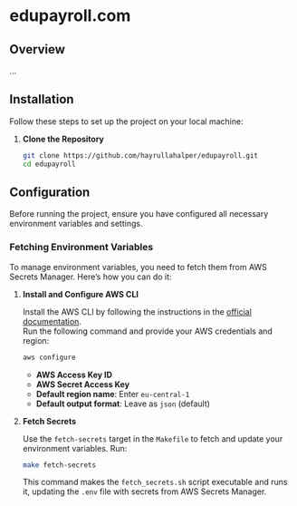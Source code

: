 # edupayroll.com

## Overview

...

## Installation

Follow these steps to set up the project on your local machine:

1. **Clone the Repository**
   ```bash
   git clone https://github.com/hayrullahalper/edupayroll.git
   cd edupayroll
   ```

## Configuration

Before running the project, ensure you have configured all necessary environment variables and settings.

### Fetching Environment Variables

To manage environment variables, you need to fetch them from AWS Secrets Manager. Here’s how you can do it:

1. **Install and Configure AWS CLI**

   Install the AWS CLI by following the instructions in
   the [official documentation](https://docs.aws.amazon.com/cli/latest/userguide/getting-started-install.html). <br/>
   Run the following command and provide your AWS credentials and region:
   ```bash
   aws configure
   ```
    - **AWS Access Key ID**
    - **AWS Secret Access Key**
    - **Default region name**: Enter `eu-central-1`
    - **Default output format**: Leave as `json` (default)


2. **Fetch Secrets**

   Use the `fetch-secrets` target in the `Makefile` to fetch and update your environment variables. Run:
   ```bash
   make fetch-secrets
   ```

   This command makes the `fetch_secrets.sh` script executable and runs it, updating the `.env` file with secrets from
   AWS Secrets Manager.
